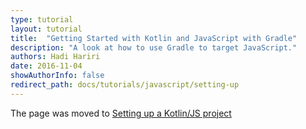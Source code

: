 ```yaml
---
type: tutorial
layout: tutorial
title:  "Getting Started with Kotlin and JavaScript with Gradle"
description: "A look at how to use Gradle to target JavaScript."
authors: Hadi Hariri 
date: 2016-11-04
showAuthorInfo: false
redirect_path: docs/tutorials/javascript/setting-up
---
```



The page was moved to [Setting up a Kotlin/JS project](../setting-up.html)
